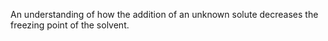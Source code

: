 An understanding of how the addition of an unknown solute decreases the freezing point of the solvent.